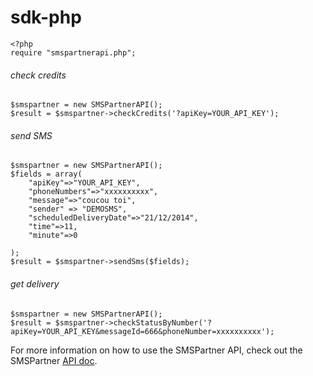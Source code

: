 # sdk-php

```
<?php
require "smspartnerapi.php";
```


###### check credits
```
$smspartner = new SMSPartnerAPI();
$result = $smspartner->checkCredits('?apiKey=YOUR_API_KEY');
```

###### send SMS
```
$smspartner = new SMSPartnerAPI();
$fields = array(
    "apiKey"=>"YOUR_API_KEY",
    "phoneNumbers"=>"xxxxxxxxxx",
    "message"=>"coucou toi",
    "sender" => "DEMOSMS",
    "scheduledDeliveryDate"=>"21/12/2014",
    "time"=>11,
    "minute"=>0

);
$result = $smspartner->sendSms($fields);
```

###### get delivery
```
$smspartner = new SMSPartnerAPI();
$result = $smspartner->checkStatusByNumber('?apiKey=YOUR_API_KEY&messageId=666&phoneNumber=xxxxxxxxxx');
```

For more information on how to use the SMSPartner API, check out the SMSPartner [API doc](https://my.smspartner.fr/documentation-fr/api/v1).

